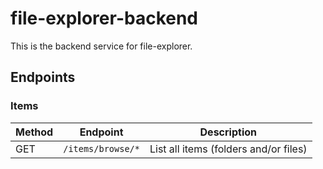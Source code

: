 # file-explorer-backend

This is the backend service for file-explorer.

## Endpoints

### Items

| Method | Endpoint          | Description                           |
| ------ | ----------------- | ------------------------------------- |
| GET    | `/items/browse/*` | List all items (folders and/or files) |
